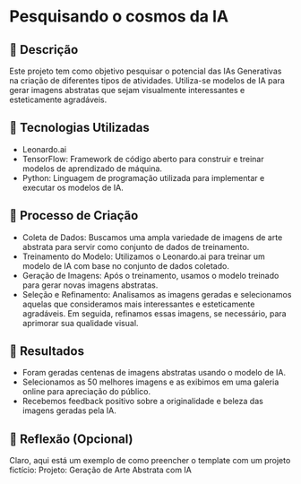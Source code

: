 # Pesquisando o cosmos da IA

## 📒 Descrição
Este projeto tem como objetivo pesquisar o potencial das IAs Generativas na criação de diferentes tipos de atividades. Utiliza-se modelos de IA para gerar imagens abstratas que sejam visualmente interessantes e esteticamente agradáveis.

## 🤖 Tecnologias Utilizadas
- Leonardo.ai
- TensorFlow: Framework de código aberto para construir e treinar modelos de aprendizado de máquina.
- Python: Linguagem de programação utilizada para implementar e executar os modelos de IA.

## 🧐 Processo de Criação
- Coleta de Dados: Buscamos uma ampla variedade de imagens de arte abstrata para servir como conjunto de dados de treinamento.
- Treinamento do Modelo: Utilizamos o Leonardo.ai para treinar um modelo de IA com base no conjunto de dados coletado.
- Geração de Imagens: Após o treinamento, usamos o modelo treinado para gerar novas imagens abstratas.
- Seleção e Refinamento: Analisamos as imagens geradas e selecionamos aquelas que consideramos mais interessantes e esteticamente agradáveis. Em seguida, refinamos essas imagens, se necessário, para aprimorar sua qualidade visual.
## 🚀 Resultados
- Foram geradas centenas de imagens abstratas usando o modelo de IA.
- Selecionamos as 50 melhores imagens e as exibimos em uma galeria online para apreciação do público.
- Recebemos feedback positivo sobre a originalidade e beleza das imagens geradas pela IA.

## 💭 Reflexão (Opcional)
Claro, aqui está um exemplo de como preencher o template com um projeto fictício:
Projeto: Geração de Arte Abstrata com IA
